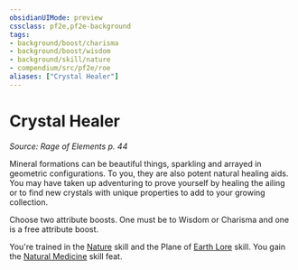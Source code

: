 ```yaml
---
obsidianUIMode: preview
cssclass: pf2e,pf2e-background
tags:
- background/boost/charisma
- background/boost/wisdom
- background/skill/nature
- compendium/src/pf2e/roe
aliases: ["Crystal Healer"]
---
```

# Crystal Healer
*Source: Rage of Elements p. 44*  

Mineral formations can be beautiful things, sparkling and arrayed in geometric configurations. To you, they are also potent natural healing aids. You may have taken up adventuring to prove yourself by healing the ailing or to find new crystals with unique properties to add to your growing collection.

Choose two attribute boosts. One must be to Wisdom or Charisma and one is a free attribute boost.

You're trained in the [Nature](compendium/skills.md#Nature) skill and the Plane of [Earth Lore](compendium/skills.md#Lore) skill. You gain the [Natural Medicine](compendium/feats/natural-medicine.md) skill feat.